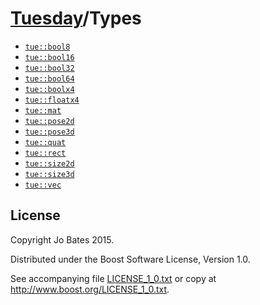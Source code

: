 [Tuesday](../README.md)/Types
=============================
- [`tue::bool8`](headers/bool.md)
- [`tue::bool16`](headers/bool.md)
- [`tue::bool32`](headers/bool.md)
- [`tue::bool64`](headers/bool.md)
- [`tue::boolx4`](types/boolx4.md)
- [`tue::floatx4`](types/floatx4.md)
- [`tue::mat`](headers/mat.md)
- [`tue::pose2d`](headers/pose2d.md)
- [`tue::pose3d`](headers/pose3d.md)
- [`tue::quat`](headers/quat.md)
- [`tue::rect`](headers/rect.md)
- [`tue::size2d`](headers/size2d.md)
- [`tue::size3d`](headers/size3d.md)
- [`tue::vec`](headers/vec.md)

License
-------
Copyright Jo Bates 2015.

Distributed under the Boost Software License, Version 1.0.

See accompanying file [LICENSE_1_0.txt](../LICENSE_1_0.txt) or copy at
http://www.boost.org/LICENSE_1_0.txt.
